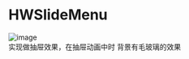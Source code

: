 # HWSlideMenu

![image](https://github.com/HoChiu/HWGIF/blob/master/hwSlide.gif )  
实现做抽屉效果，在抽屉动画中时 背景有毛玻璃的效果

